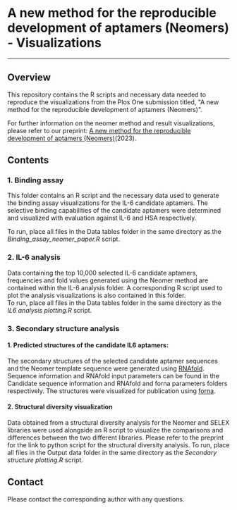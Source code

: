 # A new method for the reproducible development of aptamers (Neomers) - Visualizations
---
## Overview 
This repository contains the R scripts and necessary data needed to reproduce the visualizations from the Plos One submission titled, "A new method for the reproducible development of aptamers (Neomers)". 

For further information on the neomer method and result visualizations, please refer to our preprint: [A new method for the reproducible development of aptamers (Neomers)](https://biorxiv.org/cgi/content/short/2023.12.19.572437v1)(2023).

## Contents

### 1. Binding assay
This folder contains an R script and the necessary data used to generate the binding assay visualizations for the IL-6 candidate aptamers. The selective binding capabilities of the candidate aptamers were determined and visualized with evaluation against IL-6 and HSA respectively. 

To run, place all files in the Data tables folder in the same directory as the *Binding_assay_neomer_paper.R* script. 

### 2. IL-6 analysis
Data containing the top 10,000 selected IL-6 candidate aptamers, frequencies and fold values generated using the Neomer method are contained within the IL-6 analysis folder. A corresponding R script used to plot the analysis visualizations is also contained in this folder.   
To run, place all files in the Data tables folder in the same directory as the *IL6 analysis plotting.R* script. 

### 3. Secondary structure analysis

#### 1. Predicted structures of the candidate IL6 aptamers:
The secondary structures of the selected candidate aptamer sequences and the Neomer template sequence were generated using [RNAfold](http://rna.tbi.univie.ac.at/cgi-bin/RNAWebSuite/RNAfold.cgi). Sequence information and RNAfold input parameters can be found in the Candidate sequence information and RNAfold and forna parameters folders respectively. The structures were visualized for publication using [forna](http://rna.tbi.univie.ac.at/forna/).

#### 2. Structural diversity visualization
Data obtained from a structural diversity analysis for the Neomer and SELEX libraries were used alongside an R script to visualize the comparisons and differences between the two different libraries. Please refer to the preprint for the link to python script for the structural diversity analysis.
To run, place all files in the Output data folder in the same directory as the *Secondary structure plotting.R* script. 

## Contact
Please contact the corresponding author with any questions.
